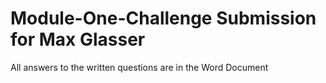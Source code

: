 # Module-One-Challenge Submission for Max Glasser
All answers to the written questions are in the Word Document
